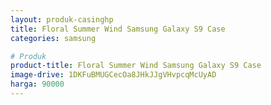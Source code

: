 ```yaml
---
layout: produk-casinghp
title: Floral Summer Wind Samsung Galaxy S9 Case
categories: samsung

# Produk
product-title: Floral Summer Wind Samsung Galaxy S9 Case
image-drive: 1DKFuBMUGCecOa8JHkJJgVHvpcqMcUyAD
harga: 90000
---
```

